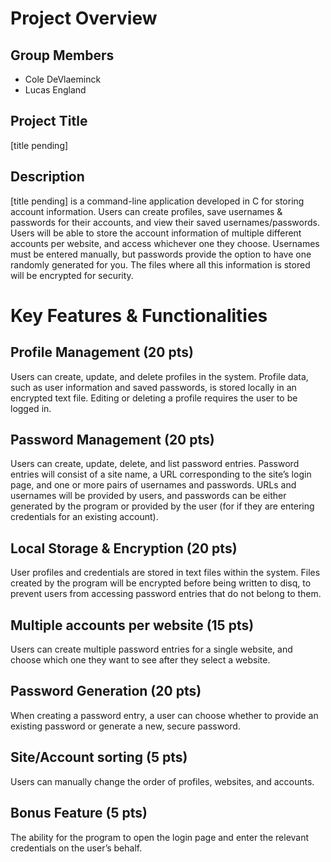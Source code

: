 # Project Overview
## Group Members
- Cole DeVlaeminck
- Lucas England
## Project Title
\[title pending]
## Description
\[title pending] is a command-line application developed in C for storing account information. Users can create profiles, save usernames & passwords for their accounts, and view their saved usernames/passwords. Users will be able to store the account information of multiple different accounts per website, and access whichever one they choose. Usernames must be entered manually, but passwords provide the option to have one randomly generated for you. The files where all this information is stored will be encrypted for security.
# Key Features & Functionalities
## Profile Management (20 pts)
Users can create, update, and delete profiles in the system. Profile data, such as user information and saved passwords, is stored locally in an encrypted text file. Editing or deleting a profile requires the user to be logged in.

## Password Management (20 pts)
Users can create, update, delete, and list password entries. Password entries will consist of a site name, a URL corresponding to the site’s login page, and one or more pairs of usernames and passwords. URLs and usernames will be provided by users, and passwords can be either generated by the program or provided by the user (for if they are entering credentials for an existing account).

## Local Storage & Encryption (20 pts)
User profiles and credentials are stored in text files within the system. Files created by the program will be encrypted before being written to disq, to prevent users from accessing password entries that do not belong to them.

## Multiple accounts per website (15 pts)
Users can create multiple password entries for a single website, and choose which one they want to see after they select a website.

## Password Generation (20 pts)
When creating a password entry, a user can choose whether to provide an existing password or generate a new, secure password.

## Site/Account sorting (5 pts)
Users can manually change the order of profiles, websites, and accounts.

## Bonus Feature (5 pts)
The ability for the program to open the login page and enter the relevant credentials on the user’s behalf.
